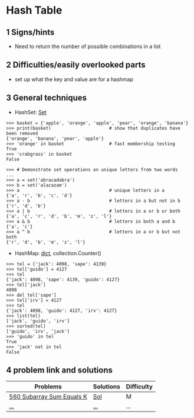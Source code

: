 # Hash Table

## 1 Signs/hints
* Need to return the number of possible combinations in a list

## 2 Difficulties/easily overlooked parts
* set up what the key and value are for a hashmap 

## 3 General techniques
* HashSet: [Set](https://docs.python.org/3/tutorial/datastructures.html#sets)
```python3
>>> basket = {'apple', 'orange', 'apple', 'pear', 'orange', 'banana'}
>>> print(basket)                      # show that duplicates have been removed
{'orange', 'banana', 'pear', 'apple'}
>>> 'orange' in basket                 # fast membership testing
True
>>> 'crabgrass' in basket
False

>>> # Demonstrate set operations on unique letters from two words
...
>>> a = set('abracadabra')
>>> b = set('alacazam')
>>> a                                  # unique letters in a
{'a', 'r', 'b', 'c', 'd'}
>>> a - b                              # letters in a but not in b
{'r', 'd', 'b'}
>>> a | b                              # letters in a or b or both
{'a', 'c', 'r', 'd', 'b', 'm', 'z', 'l'}
>>> a & b                              # letters in both a and b
{'a', 'c'}
>>> a ^ b                              # letters in a or b but not both
{'r', 'd', 'b', 'm', 'z', 'l'}
```
* HashMap: [dict](https://docs.python.org/3/tutorial/datastructures.html#dictionaries), collection.Counter()
```python3
>>> tel = {'jack': 4098, 'sape': 4139}
>>> tel['guido'] = 4127
>>> tel
{'jack': 4098, 'sape': 4139, 'guido': 4127}
>>> tel['jack']
4098
>>> del tel['sape']
>>> tel['irv'] = 4127
>>> tel
{'jack': 4098, 'guido': 4127, 'irv': 4127}
>>> list(tel)
['jack', 'guido', 'irv']
>>> sorted(tel)
['guido', 'irv', 'jack']
>>> 'guido' in tel
True
>>> 'jack' not in tel
False
```

## 4 problem link and solutions
Problems | Solutions | Difficulty
-------- | --------- | ----------
[560 Subarray Sum Equals K](https://leetcode.com/problems/subarray-sum-equals-k/description/) | [Sol](../algorithms/560.subarraySumEqualsK.md) | M
[...]() | [...]() | ...
